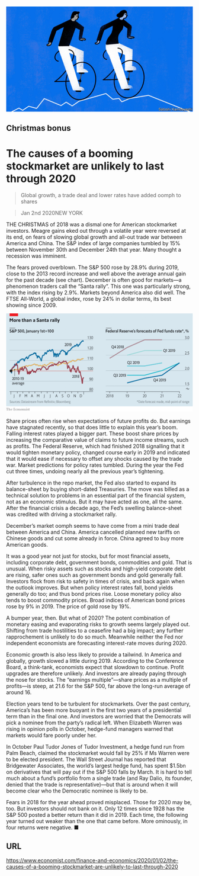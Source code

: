 ![](./images/20200104_FND003_0.jpg)

## Christmas bonus

# The causes of a booming stockmarket are unlikely to last through 2020

> Global growth, a trade deal and lower rates have added oomph to shares

> Jan 2nd 2020NEW YORK

THE CHRISTMAS of 2018 was a dismal one for American stockmarket investors. Meagre gains eked out through a volatile year were reversed at its end, on fears of slowing global growth and all-out trade war between America and China. The S&P index of large companies tumbled by 15% between November 30th and December 24th that year. Many thought a recession was imminent.

The fears proved overblown. The S&P 500 rose by 28.9% during 2019, close to the 2013 record increase and well above the average annual gain for the past decade (see chart). December is often good for markets—a phenomenon traders call the “Santa rally”. This one was particularly strong, with the index rising by 2.9%. Markets beyond America also did well. The FTSE All-World, a global index, rose by 24% in dollar terms, its best showing since 2009. 

![](./images/20200104_FNC819.png)

Share prices often rise when expectations of future profits do. But earnings have stagnated recently, so that does little to explain this year’s boom. Falling interest rates played a bigger part. These boost share prices by increasing the comparative value of claims to future income streams, such as profits. The Federal Reserve, which had finished 2018 signalling that it would tighten monetary policy, changed course early in 2019 and indicated that it would ease if necessary to offset any shocks caused by the trade war. Market predictions for policy rates tumbled. During the year the Fed cut three times, undoing nearly all the previous year’s tightening.

After turbulence in the repo market, the Fed also started to expand its balance-sheet by buying short-dated Treasuries. The move was billed as a technical solution to problems in an essential part of the financial system, not as an economic stimulus. But it may have acted as one, all the same. After the financial crisis a decade ago, the Fed’s swelling balance-sheet was credited with driving a stockmarket rally.

December’s market oomph seems to have come from a mini trade deal between America and China. America cancelled planned new tariffs on Chinese goods and cut some already in force. China agreed to buy more American goods.

It was a good year not just for stocks, but for most financial assets, including corporate debt, government bonds, commodities and gold. That is unusual. When risky assets such as stocks and high-yield corporate debt are rising, safer ones such as government bonds and gold generally fall. Investors flock from risk to safety in times of crisis, and back again when the outlook improves. But when policy interest rates fall, bond yields generally do too; and thus bond prices rise. Loose monetary policy also tends to boost commodity prices. Broad indices of American bond prices rose by 9% in 2019. The price of gold rose by 19%.

A bumper year, then. But what of 2020? The potent combination of monetary easing and evaporating risks to growth seems largely played out. Shifting from trade hostilities to a ceasefire had a big impact; any further rapprochement is unlikely to do so much. Meanwhile neither the Fed nor independent economists are forecasting interest-rate moves during 2020.

Economic growth is also less likely to provide a tailwind. In America and globally, growth slowed a little during 2019. According to the Conference Board, a think-tank, economists expect that slowdown to continue. Profit upgrades are therefore unlikely. And investors are already paying through the nose for stocks. The “earnings multiple”—share prices as a multiple of profits—is steep, at 21.6 for the S&P 500, far above the long-run average of around 16.

Election years tend to be turbulent for stockmarkets. Over the past century, America’s has been more buoyant in the first two years of a presidential term than in the final one. And investors are worried that the Democrats will pick a nominee from the party’s radical left. When Elizabeth Warren was rising in opinion polls in October, hedge-fund managers warned that markets would fare poorly under her.

In October Paul Tudor Jones of Tudor Investment, a hedge fund run from Palm Beach, claimed the stockmarket would fall by 25% if Ms Warren were to be elected president. The Wall Street Journal has reported that Bridgewater Associates, the world’s largest hedge fund, has spent $1.5bn on derivatives that will pay out if the S&P 500 falls by March. It is hard to tell much about a fund’s portfolio from a single trade (and Ray Dalio, its founder, denied that the trade is representative)—but that is around when it will become clear who the Democratic nominee is likely to be.

Fears in 2018 for the year ahead proved misplaced. Those for 2020 may be, too. But investors should not bank on it. Only 12 times since 1928 has the S&P 500 posted a better return than it did in 2019. Each time, the following year turned out weaker than the one that came before. More ominously, in four returns were negative. ■

## URL

https://www.economist.com/finance-and-economics/2020/01/02/the-causes-of-a-booming-stockmarket-are-unlikely-to-last-through-2020
